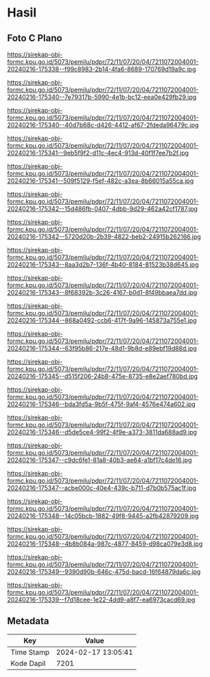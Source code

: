 # Hasil

## Foto C Plano

https://sirekap-obj-formc.kpu.go.id/5073/pemilu/pdpr/72/11/07/20/04/7211072004001-20240216-175338--f99c8983-2b14-4fa6-8689-170769d19a9c.jpg

https://sirekap-obj-formc.kpu.go.id/5073/pemilu/pdpr/72/11/07/20/04/7211072004001-20240216-175340--7e79317b-5990-4e1b-bc12-eea0e429fb29.jpg

https://sirekap-obj-formc.kpu.go.id/5073/pemilu/pdpr/72/11/07/20/04/7211072004001-20240216-175340--40d7b68c-d426-4412-af67-2fdeda96479c.jpg

https://sirekap-obj-formc.kpu.go.id/5073/pemilu/pdpr/72/11/07/20/04/7211072004001-20240216-175341--9eb5f9f2-d11c-4ec4-913d-40f1f7ee7b2f.jpg

https://sirekap-obj-formc.kpu.go.id/5073/pemilu/pdpr/72/11/07/20/04/7211072004001-20240216-175341--509f5129-f5ef-482c-a3ea-8b66015a55ca.jpg

https://sirekap-obj-formc.kpu.go.id/5073/pemilu/pdpr/72/11/07/20/04/7211072004001-20240216-175342--15d486fb-0407-4dbb-9d29-462a42cf1787.jpg

https://sirekap-obj-formc.kpu.go.id/5073/pemilu/pdpr/72/11/07/20/04/7211072004001-20240216-175342--5720d20b-2b39-4822-beb2-24915b262166.jpg

https://sirekap-obj-formc.kpu.go.id/5073/pemilu/pdpr/72/11/07/20/04/7211072004001-20240216-175343--8aa3d2b7-136f-4b40-8184-81523b38d645.jpg

https://sirekap-obj-formc.kpu.go.id/5073/pemilu/pdpr/72/11/07/20/04/7211072004001-20240216-175343--8f68392b-3c26-4167-b0d1-8f49bbaea7dd.jpg

https://sirekap-obj-formc.kpu.go.id/5073/pemilu/pdpr/72/11/07/20/04/7211072004001-20240216-175344--868a0492-ccb6-417f-9a96-145873a755e1.jpg

https://sirekap-obj-formc.kpu.go.id/5073/pemilu/pdpr/72/11/07/20/04/7211072004001-20240216-175344--63f95b86-217e-48d1-9b8d-e89ebf19d88d.jpg

https://sirekap-obj-formc.kpu.go.id/5073/pemilu/pdpr/72/11/07/20/04/7211072004001-20240216-175345--d515f206-24b8-475e-8735-e8e2aef780bd.jpg

https://sirekap-obj-formc.kpu.go.id/5073/pemilu/pdpr/72/11/07/20/04/7211072004001-20240216-175346--bda3fd5a-9b5f-475f-9af4-4576e474a602.jpg

https://sirekap-obj-formc.kpu.go.id/5073/pemilu/pdpr/72/11/07/20/04/7211072004001-20240216-175346--d5de5ce4-99f2-4f9e-a373-3811da688ad9.jpg

https://sirekap-obj-formc.kpu.go.id/5073/pemilu/pdpr/72/11/07/20/04/7211072004001-20240216-175347--c9dc6fe1-81a8-40b3-ae64-a1bf17c4de16.jpg

https://sirekap-obj-formc.kpu.go.id/5073/pemilu/pdpr/72/11/07/20/04/7211072004001-20240216-175347--acbe000c-40e4-439c-b711-d7b0b575ac1f.jpg

https://sirekap-obj-formc.kpu.go.id/5073/pemilu/pdpr/72/11/07/20/04/7211072004001-20240216-175348--14c05bcb-1882-49f8-9445-a2fb42879209.jpg

https://sirekap-obj-formc.kpu.go.id/5073/pemilu/pdpr/72/11/07/20/04/7211072004001-20240216-175348--4b8b084a-987c-4877-8459-d98ca079e3d8.jpg

https://sirekap-obj-formc.kpu.go.id/5073/pemilu/pdpr/72/11/07/20/04/7211072004001-20240216-175349--9390d90b-646c-475d-bacd-16f64879da6c.jpg

https://sirekap-obj-formc.kpu.go.id/5073/pemilu/pdpr/72/11/07/20/04/7211072004001-20240216-175339--f7d18cee-1e22-4dd9-a8f7-ea6973cacd69.jpg


## Metadata

| Key        | Value               |
| ---------- | ------------------- |
| Time Stamp | 2024-02-17 13:05:41 |
| Kode Dapil | 7201                |



